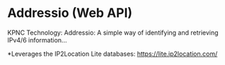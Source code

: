 # Addressio (Web API)

KPNC Technology: Addressio: A simple way of identifying and retrieving IPv4/6 information...

*Leverages the IP2Location Lite databases: https://lite.ip2location.com/
